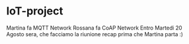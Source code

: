 # IoT-project
Martina fa MQTT Network 
Rossana fa CoAP Network
Entro Martedi 20 Agosto sera, che facciamo la riunione recap prima che Martina parta :)

